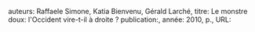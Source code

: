 auteurs: Raffaele Simone, Katia Bienvenu, Gérald Larché, 
titre: Le monstre doux: l'Occident vire-t-il à droite ?
publication:, 
année: 2010, 
p.,
URL: 

